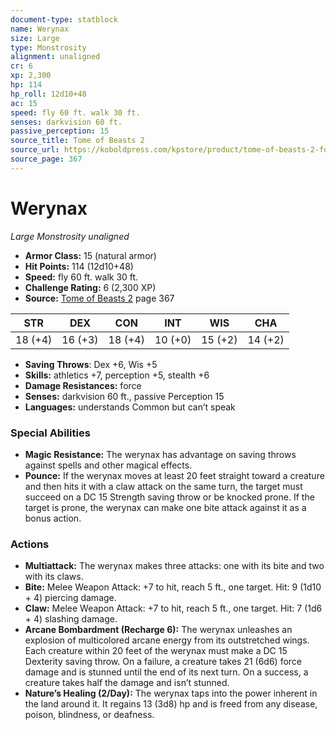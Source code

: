 ```yaml
---
document-type: statblock
name: Werynax
size: Large
type: Monstrosity
alignment: unaligned
cr: 6
xp: 2,300
hp: 114
hp_roll: 12d10+48
ac: 15
speed: fly 60 ft. walk 30 ft.
senses: darkvision 60 ft. 
passive_perception: 15
source_title: Tome of Beasts 2
source_url: https://koboldpress.com/kpstore/product/tome-of-beasts-2-for-5th-edition
source_page: 367
---
```


# Werynax

*Large* *Monstrosity* *unaligned*

- **Armor Class:** 15 (natural armor)
- **Hit Points:** 114 (12d10+48)
- **Speed:** fly 60 ft. walk 30 ft.
- **Challenge Rating:** 6 (2,300 XP)
- **Source:** [Tome of Beasts 2](https://koboldpress.com/kpstore/product/tome-of-beasts-2-for-5th-edition) page 367

| STR | DEX | CON | INT | WIS | CHA |
| --- | --- | --- | --- | --- | --- |
| 18 (+4) | 16 (+3) | 18 (+4) | 10 (+0) | 15 (+2) | 14 (+2) |

- **Saving Throws**: Dex +6, Wis +5
- **Skills:** athletics +7, perception +5, stealth +6
- **Damage Resistances:** force
- **Senses:** darkvision 60 ft., passive Perception 15
- **Languages:** understands Common but can’t speak

### Special Abilities

- **Magic Resistance:** The werynax has advantage on saving throws against spells and other magical effects.
- **Pounce:** If the werynax moves at least 20 feet straight toward a creature and then hits it with a claw attack on the same turn, the target must succeed on a DC 15 Strength saving throw or be knocked prone. If the target is prone, the werynax can make one bite attack against it as a bonus action.

### Actions

- **Multiattack:** The werynax makes three attacks: one with its bite and two with its claws.
- **Bite:** Melee Weapon Attack: +7 to hit, reach 5 ft., one target. Hit: 9 (1d10 + 4) piercing damage.
- **Claw:** Melee Weapon Attack: +7 to hit, reach 5 ft., one target. Hit: 7 (1d6 + 4) slashing damage.
- **Arcane Bombardment (Recharge 6):** The werynax unleashes an explosion of multicolored arcane energy from its outstretched wings. Each creature within 20 feet of the werynax must make a DC 15 Dexterity saving throw. On a failure, a creature takes 21 (6d6) force damage and is stunned until the end of its next turn. On a success, a creature takes half the damage and isn’t stunned.
- **Nature’s Healing (2/Day):** The werynax taps into the power inherent in the land around it. It regains 13 (3d8) hp and is freed from any disease, poison, blindness, or deafness.
